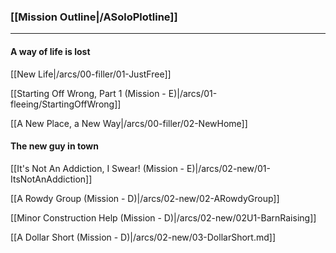 ### [[Mission Outline|/ASoloPlotline]]

***

#### A way of life is lost

[[New Life|/arcs/00-filler/01-JustFree]]

[[Starting Off Wrong, Part 1 (Mission - E)|/arcs/01-fleeing/StartingOffWrong]]

[[A New Place, a New Way|/arcs/00-filler/02-NewHome]]

#### The new guy in town

[[It's Not An Addiction, I Swear! (Mission - E)|/arcs/02-new/01-ItsNotAnAddiction]]

[[A Rowdy Group (Mission - D)|/arcs/02-new/02-ARowdyGroup]]

[[Minor Construction Help (Mission - D)|/arcs/02-new/02U1-BarnRaising]]

[[A Dollar Short (Mission - D)|/arcs/02-new/03-DollarShort.md]]

<!-- [[Holy Matrimony, or Something (Mission - E)|/arcs/02-new/04-HolyMatrimony]] -->